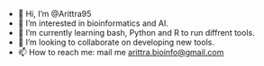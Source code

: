 - 👋 Hi, I’m @Arittra95
- 👀 I’m interested in bioinformatics and AI. 
- 🌱 I’m currently learning bash, Python and R to run diffrent tools. 
- 💞️ I’m looking to collaborate on developing new tools. 
- 📫 How to reach me: mail me arittra.bioinfo@gmail.com

<!---
Arittra95/Arittra95 is a ✨ special ✨ repository because its `README.md` (this file) appears on your GitHub profile.
You can click the Preview link to take a look at your changes.
--->
